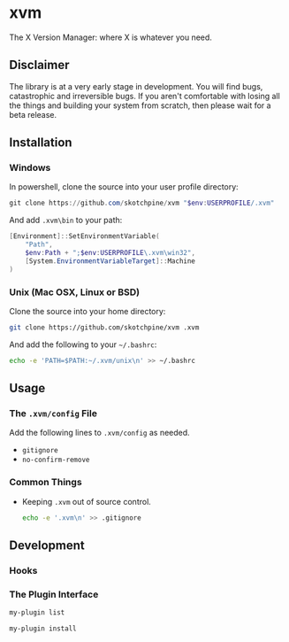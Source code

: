 # xvm
The X Version Manager: where X is whatever you need.

## Disclaimer

The library is at a very early stage in development.
You will find bugs, catastrophic and irreversible bugs.
If you aren't comfortable with losing all the things and building
your system from scratch, then please wait for a beta release.

## Installation

### Windows

In powershell, clone the source into your user profile directory:

```powershell
git clone https://github.com/skotchpine/xvm "$env:USERPROFILE/.xvm"
```

And add `.xvm\bin` to your path:

```powershell
[Environment]::SetEnvironmentVariable(
	"Path",
	$env:Path + ";$env:USERPROFILE\.xvm\win32",
	[System.EnvironmentVariableTarget]::Machine
)
```

### Unix (Mac OSX, Linux or BSD)

Clone the source into your home directory:

```bash
git clone https://github.com/skotchpine/xvm .xvm
```

And add the following to your `~/.bashrc`:

```bash
echo -e 'PATH=$PATH:~/.xvm/unix\n' >> ~/.bashrc
```

## Usage

### The `.xvm/config` File

Add the following lines to `.xvm/config` as needed.

- `gitignore`
- `no-confirm-remove`

### Common Things

- Keeping `.xvm` out of source control.

	```bash
	echo -e '.xvm\n' >> .gitignore
	```

## Development

### Hooks

### The Plugin Interface

```bash
my-plugin list
```

```bash
my-plugin install
```
